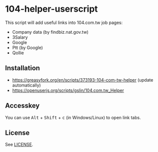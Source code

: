 # 104-helper-userscript

This script will add useful links into 104.com.tw job pages:

* Company data (by findbiz.nat.gov.tw)
* 3Salary
* Google
* Ptt (by Google)
* Qollie

## Installation

* https://greasyfork.org/en/scripts/373193-104-com-tw-helper (update automatically)
* https://openuserjs.org/scripts/gslin/104.com.tw_Helper

## Accesskey

You can use <kbd>Alt</kbd> + <kbd>Shift</kbd> + <kbd>c</kbd> (in Windows/Linux) to open link tabs.

## License

See [LICENSE](LICENSE).
